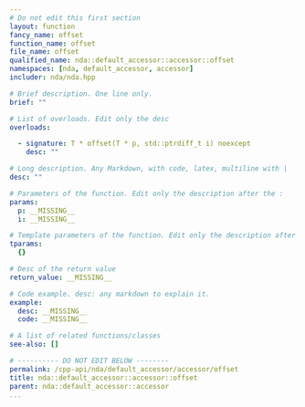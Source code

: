 ```yaml
---
# Do not edit this first section
layout: function
fancy_name: offset
function_name: offset
file_name: offset
qualified_name: nda::default_accessor::accessor::offset
namespaces: [nda, default_accessor, accessor]
includer: nda/nda.hpp

# Brief description. One line only.
brief: ""

# List of overloads. Edit only the desc
overloads:

  - signature: T * offset(T * p, std::ptrdiff_t i) noexcept
    desc: ""

# Long description. Any Markdown, with code, latex, multiline with |
desc: ""

# Parameters of the function. Edit only the description after the :
params:
  p: __MISSING__
  i: __MISSING__

# Template parameters of the function. Edit only the description after the :
tparams:
  {}

# Desc of the return value
return_value: __MISSING__

# Code example. desc: any markdown to explain it.
example:
  desc: __MISSING__
  code: __MISSING__

# A list of related functions/classes
see-also: []

# ---------- DO NOT EDIT BELOW --------
permalink: /cpp-api/nda/default_accessor/accessor/offset
title: nda::default_accessor::accessor::offset
parent: nda::default_accessor::accessor
...
```



